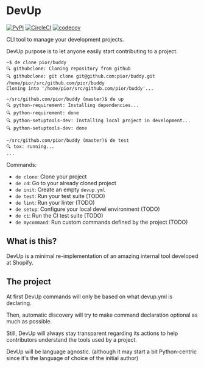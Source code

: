 # DevUp

[![PyPI](https://img.shields.io/pypi/v/devup.svg)](https://pypi.python.org/pypi/devup)
[![CircleCI](https://circleci.com/gh/pior/devup.svg?style=svg)](https://circleci.com/gh/pior/devup)
[![codecov](https://codecov.io/gh/pior/devup/branch/master/graph/badge.svg)](https://codecov.io/gh/pior/devup)

CLI tool to manage your development projects.

DevUp purpose is to let anyone easily start contributing to a project.

```shell
~$ de clone pior/buddy
🔍 githubclone: Cloning repository from github
🔍 githubclone: git clone git@github.com:pior/buddy.git /home/pior/src/github.com/pior/buddy
Cloning into '/home/pior/src/github.com/pior/buddy'...

~/src/github.com/pior/buddy (master)$ de up
🔍 python-requirement: Installing dependencies...
🔍 python-requirement: done
🔍 python-setuptools-dev: Installing local project in development...
🔍 python-setuptools-dev: done

~/src/github.com/pior/buddy (master)$ de test
🔍 tox: running...
...
```

Commands:

- `de clone`: Clone your project
- `de cd`: Go to your already cloned project
- `de init`: Create an empty `devup.yml`
- `de test`: Run your test suite (TODO)
- `de lint`: Run your linter (TODO)
- `de setup`: Configure your local devel environment (TODO)
- `de ci`: Run the CI test suite (TODO)
- `de mycommand`: Run custom commands defined by the project (TODO)

## What is this?

DevUp is a minimal re-implementation of an amazing internal tool developed at
Shopify.

## The project

At first DevUp commands will only be based on what devup.yml is declaring.

Then, automatic discovery will try to make command declaration optional as much as possible.

Still, DevUp will always stay transparent regarding its actions to help contributors understand the tools used by a project.

DevUp will be language agnostic. (although it may start a bit Python-centric since it's the language of choice of the initial author)

